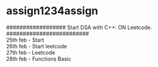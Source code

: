 # assign1234assign
##################  Start DSA  with C++: ON Leetcode.  #########################<br>
25th feb - Start<br>
26th feb - Start leetcode<br>
27th feb - Leetcode<br>
28th feb - Functions Basic<br>